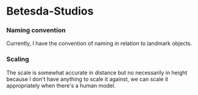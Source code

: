 # Betesda-Studios
### Naming convention
Currently, I have the convention of naming in relation to landmark objects.
### Scaling
The scale is somewhat accurate in distance but no necessarily in height because I don't have anything to scale it against, we can scale it appropriately when there's a human model.
